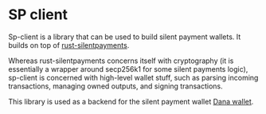 # SP client

Sp-client is a library that can be used to build silent payment wallets.
It builds on top of [rust-silentpayments](https://github.com/cygnet3/rust-silentpayments).

Whereas rust-silentpayments concerns itself with cryptography (it is essentially a wrapper around secp256k1 for some silent payments logic),
sp-client is concerned with high-level wallet stuff, such as parsing incoming transactions, managing owned outputs, and signing transactions.

This library is used as a backend for the silent payment wallet [Dana wallet](https://github.com/cygnet3/danawallet).
